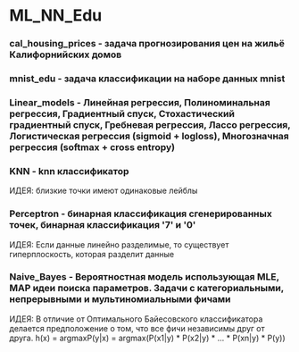# ML_NN_Edu

### cal_housing_prices - задача прогнозирования цен на жильё Калифорнийских домов
### mnist_edu - задача классификации на наборе данных mnist
### Linear_models - Линейная регрессия, Полиноминальная регрессия, Градиентный спуск, Стохастический градиентный спуск, Гребневая регрессия, Лассо регрессия, Логистическая регрессия (sigmoid + logloss), Многозначная регрессия (softmax + cross entropy)
### KNN - knn классификатор 
 ИДЕЯ: близкие точки имеют одинаковые лейблы
### Perceptron - бинарная классификация сгенерированных точек, бинарная классификация '7' и '0'
 ИДЕЯ: Если данные линейно разделимые, то существует гиперплоскость, которая разделит данные
### Naive_Bayes - Вероятностная модель использующая MLE, MAP идеи поиска параметров. Задачи с категориальными, непрерывными и мультиномиальными фичами
 ИДЕЯ: В отличие от Оптимального Байесовского классификатора делается предположение о том, что все фичи независимы друг от друга.
 h(x) = argmaxP(y|x) = argmax(P(x1|y) * P(x2|y) * ... * P(xn|y) * P(y))
